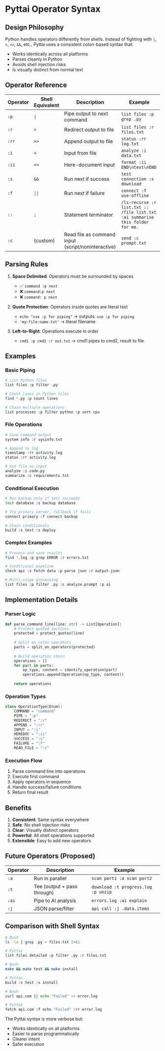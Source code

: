 # Pyttai Operator Syntax

## Design Philosophy

Python handles operators differently from shells. Instead of fighting with `|`, `>`, `>>`, `&&`, etc., Pyttai uses a consistent colon-based syntax that:
- Works identically across all platforms
- Parses cleanly in Python
- Avoids shell injection risks
- Is visually distinct from normal text

## Operator Reference

| Operator | Shell Equivalent | Description | Example |
|----------|------------------|-------------|---------|
| `:p` | `\|` | Pipe output to next command | `list files :p grep .py` |
| `:r` | `>` | Redirect output to file | `list files :r files.txt` |
| `:rr` | `>>` | Append output to file | `status :rr log.txt` |
| `:i` | `<` | Input from file | `analyze :i data.txt` |
| `:ii` | `<<` | Here-document input | `format :ii END\ntext\nEND` |
| `:s` | `&&` | Run next if success | `test connection :s download` |
| `:f` | `\|\|` | Run next if failure | `connect :f use-offline` |
| `::` | `;`    | Statement terminator  | `/ls-recurse :r list.txt :: /file list.txt :ai summarise this folder for me.` |
| `:c` | (custom) | Read file as command input (script/noninteractive) | `send :c prompt.txt` |

## Parsing Rules

1. **Space Delimited**: Operators must be surrounded by spaces
   - ✅ `command :p next`
   - ❌ `command:p next`
   - ❌ `command: p next`

2. **Quote Protection**: Operators inside quotes are literal text
   - `echo "use :p for piping"` → outputs: `use :p for piping`
   - `'my:file:name.txt'` → literal filename

3. **Left-to-Right**: Operations execute in order
   - `cmd1 :p cmd2 :r out.txt` → cmd1 pipes to cmd2, result to file

## Examples

### Basic Piping
```bash
# List Python files
list files :p filter .py

# Count lines in Python files
find *.py :p count lines

# Chain multiple operations
list processes :p filter python :p sort cpu
```

### File Operations
```bash
# Save command output
system info :r sysinfo.txt

# Append to log
timestamp :rr activity.log
status :rr activity.log

# Use file as input
analyze :i code.py
summarize :c requirements.txt
```

### Conditional Execution
```bash
# Run backup only if test succeeds
test database :s backup database

# Try primary server, fallback if fails
connect primary :f connect backup

# Chain conditionals
build :s test :s deploy
```

### Complex Examples
```bash
# Process and save results
find *.log :p grep ERROR :r errors.txt

# Conditional pipeline
check api :s fetch data :p parse json :r output.json

# Multi-stage processing
list files :p filter .py :c analyze.prompt :p ai
```

## Implementation Details

### Parser Logic
```python
def parse_command_line(line: str) -> List[Operation]:
    # Protect quoted sections
    protected = protect_quotes(line)
    
    # Split on colon operators
    parts = split_on_operators(protected)
    
    # Build operation chain
    operations = []
    for part in parts:
        op_type, content = identify_operation(part)
        operations.append(Operation(op_type, content))
    
    return operations
```

### Operation Types
```python
class OperationType(Enum):
    COMMAND = "command"
    PIPE = ":p"
    REDIRECT = ":r"
    APPEND = ":rr"
    INPUT = ":i"
    HEREDOC = ":ii"
    SUCCESS = ":s"
    FAILURE = ":f"
    READ_FILE = ":c"
```

### Execution Flow
1. Parse command line into operations
2. Execute first command
3. Apply operators in sequence
4. Handle success/failure conditions
5. Return final result

## Benefits

1. **Consistent**: Same syntax everywhere
2. **Safe**: No shell injection risks
3. **Clear**: Visually distinct operators
4. **Powerful**: All shell operations supported
5. **Extensible**: Easy to add new operators

## Future Operators (Proposed)

| Operator | Description | Example |
|----------|-------------|---------|
| `:a` | Run in parallel | `scan port1 :a scan port2` |
| `:t` | Tee (output + pass through) | `download :t progress.log :p unzip` |
| `:ai` | Pipe to AI analysis | `errors.log :ai explain` |
| `:j` | JSON parse/filter | `api call :j .data.items` |

## Comparison with Shell Syntax

```bash
# Bash
ls -la | grep .py > files.txt 2>&1

# Pyttai
list files detailed :p filter .py :r files.txt

# Bash
make && make test && make install

# Pyttai  
build :s test :s install

# Bash
curl api.com || echo "Failed" >> error.log

# Pyttai
fetch api.com :f echo "Failed" :rr error.log
```

The Pyttai syntax is more verbose but:
- Works identically on all platforms
- Easier to parse programmatically
- Clearer intent
- Safer execution
